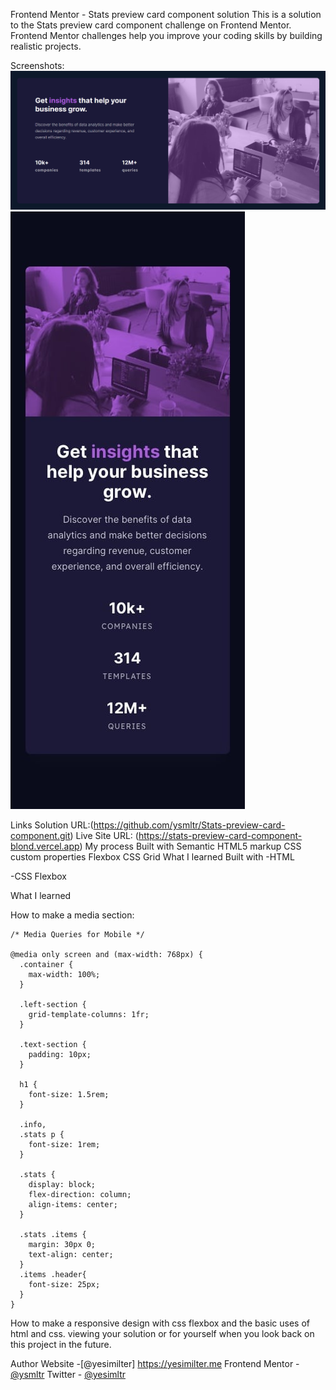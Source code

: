 Frontend Mentor - Stats preview card component solution
This is a solution to the Stats preview card component challenge on Frontend Mentor. Frontend Mentor challenges help you improve your coding skills by building realistic projects.


Screenshots:
![alt text](image.png) <br>
![alt text](image-1.png)

Links
Solution URL:(https://github.com/ysmltr/Stats-preview-card-component.git)
Live Site URL: (https://stats-preview-card-component-blond.vercel.app)
My process
Built with
Semantic HTML5 markup
CSS custom properties
Flexbox
CSS Grid
What I learned
Built with -HTML

-CSS Flexbox

What I learned

How to make a media section:

    /* Media Queries for Mobile */

    @media only screen and (max-width: 768px) {
      .container {
        max-width: 100%;
      }
    
      .left-section {
        grid-template-columns: 1fr;
      }
    
      .text-section {
        padding: 10px;
      }
    
      h1 {
        font-size: 1.5rem;
      }
    
      .info,
      .stats p {
        font-size: 1rem;
      }
    
      .stats {
        display: block;
        flex-direction: column;
        align-items: center;
      }
    
      .stats .items {
        margin: 30px 0;
        text-align: center;
      }
      .items .header{
        font-size: 25px;
      }
    }


 How to make a responsive design with css flexbox and the basic uses of html and css. viewing your solution or for yourself when you look back on this project in the future.

Author
Website -[@yesimilter] https://yesimilter.me
Frontend Mentor - [@ysmltr](https://www.frontendmentor.io/profile/ysmltr)
Twitter - [@yesimltr](https://twitter.com/yesimltr)